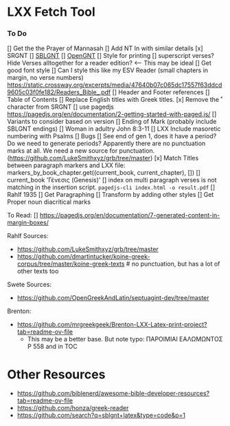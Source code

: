 # LXX Fetch Tool
### To Do
[] Get the the Prayer of Mannasah
[] Add NT In with similar details
    [x] SRGNT
    [] [SBLGNT](https://github.com/LogosBible/SBLGNT/tree/master/data/sblgnt/xml)
    [] [OpenGNT](https://github.com/eliranwong/OpenGNT/tree/master)
[] Style for printing
    [] superscript verses? Hide Verses alltogether for a reader edition? <-- This may be ideal
    [] Get good font style
    [] Can I style this like my ESV Reader (small chapters in margin, no verse numbers) https://static.crossway.org/excerpts/media/47640b07c065dc17557f63ddcd9605c03f0fe182/Readers_Bible_.pdf
    [] Header and Footer references
    [] Table of Contents
[] Replace English titles with Greek titles.
[x] Remove the ˚ character from SRGNT
[] use pagedjs https://pagedjs.org/en/documentation/2-getting-started-with-paged.js/
[] Variants to consider based on version
    [] Ending of Mark (probably include SBLGNT endings)
    [] Woman in adultry John 8:3-11
    [] LXX Include masoretic numbering with Psalms
[] Bugs
    [] See end of gen 1, does it have a period?  Do we need to generate periods?  Apparently there are no punctuation marks at all.
        We need a new source for punctuation. (https://github.com/LukeSmithxyz/grb/tree/master)
    [x] Match Titles between paragraph markers and LXX file:
        markers_by_book_chapter.get((current_book, current_chapter), [])
        []
        current_book
        'Γένεσις (Genesis)'
    [] index on multi paragraph verses is not matching in the insertion script.
`pagedjs-cli index.html -o result.pdf`
[] Rahlf 1935
    [] Get Paragraphing
    [] Transform by adding other styles
    [] Get Proper noun diacritical marks

To Read:
[] https://pagedjs.org/en/documentation/7-generated-content-in-margin-boxes/

Rahlf Sources:
* https://github.com/LukeSmithxyz/grb/tree/master
* https://github.com/dmartintucker/koine-greek-corpus/tree/master/koine-greek-texts # no punctuation, but has a lot of other texts too

Swete Sources:
* https://github.com/OpenGreekAndLatin/septuagint-dev/tree/master

Brenton: 
* https://github.com/mrgreekgeek/Brenton-LXX-Latex-print-project?tab=readme-ov-file
    * This may be a better base.  But note typo: ΠΑΡΟΙΜΙΑΙ ΕΑΛΩΜΩΝΤΟΣ P 558 and in TOC



# Other Resources
* https://github.com/biblenerd/awesome-bible-developer-resources?tab=readme-ov-file
* https://github.com/honza/greek-reader
* https://github.com/search?q=sblgnt+latex&type=code&p=1

